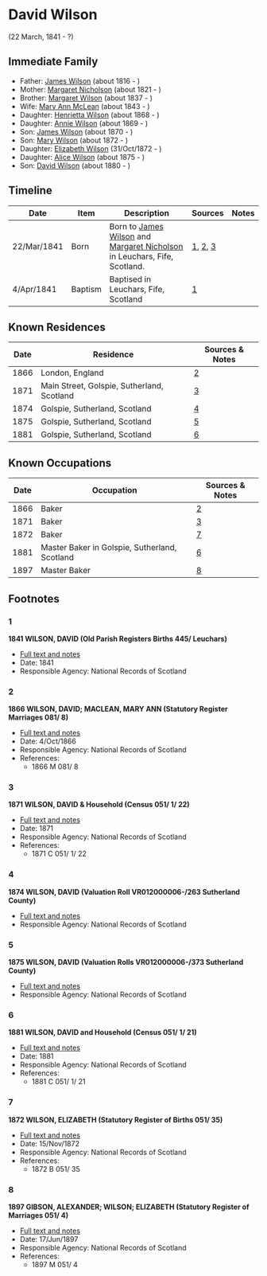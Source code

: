 ﻿---
layout: person
subject_key: i15598112
permalink: /people/i15598112
---

# David Wilson
(22 March, 1841 - ?)

## Immediate Family

* Father: [James Wilson](./@98356536@-james-wilson-b1816-d.md) (about 1816 - )
* Mother: [Margaret Nicholson](./@22262126@-margaret-nicholson-b1821-d.md) (about 1821 - )
* Brother: [Margaret Wilson](./@63936152@-margaret-wilson-b1837-d.md) (about 1837 - )
* Wife: [Mary Ann McLean](./@87096403@-mary-ann-mclean-b1843-d.md) (about 1843 - )
* Daughter: [Henrietta Wilson](./@47880504@-henrietta-wilson-b1868-d.md) (about 1868 - )
* Daughter: [Annie Wilson](./@8935795@-annie-wilson-b1869-d.md) (about 1869 - )
* Son: [James Wilson](./@59901376@-james-wilson-b1870-d.md) (about 1870 - )
* Son: [Mary Wilson](./@23013592@-mary-wilson-b1872-d.md) (about 1872 - )
* Daughter: [Elizabeth Wilson](./@71295041@-elizabeth-wilson-b1872-10-31-d.md) (31/Oct/1872 - )
* Daughter: [Alice Wilson](./@71120788@-alice-wilson-b1875-d.md) (about 1875 - )
* Son: [David Wilson](./@97100177@-david-wilson-b1880-d.md) (about 1880 - )

## Timeline

Date | Item | Description | Sources | Notes
---|---|---|---|---
22/Mar/1841 | Born | Born to [James Wilson](./@98356536@-james-wilson-b1816-d.md) and [Margaret Nicholson](./@22262126@-margaret-nicholson-b1821-d.md) in Leuchars, Fife, Scotland. | [1](#1), [2](#2), [3](#3) | 
4/Apr/1841 | Baptism | Baptised in Leuchars, Fife, Scotland | [1](#1) | 

## Known Residences

Date | Residence | Sources & Notes
---|---|---
1866 | London, England | [2](#2)
1871 | Main Street, Golspie, Sutherland, Scotland | [3](#3)
1874 | Golspie, Sutherland, Scotland | [4](#4)
1875 | Golspie, Sutherland, Scotland | [5](#5)
1881 | Golspie, Sutherland, Scotland | [6](#6)

## Known Occupations

Date | Occupation | Sources & Notes
---|---|---
1866 | Baker | [2](#2)
1871 | Baker | [3](#3)
1872 | Baker | [7](#7)
1881 | Master Baker in Golspie, Sutherland, Scotland | [6](#6)
1897 | Master Baker | [8](#8)

## Footnotes

### 1

**1841 WILSON, DAVID (Old Parish Registers Births 445/ Leuchars)**

* [Full text and notes](../sources/@51938323@-1841-wilson,-david-old-parish-registers-births-445-leuchars-.md)
* Date: 1841
* Responsible Agency: National Records of Scotland

### 2

**1866 WILSON, DAVID; MACLEAN, MARY ANN (Statutory Register Marriages 081/ 8)**

* [Full text and notes](../sources/@26282906@-1866-wilson,-david;-maclean,-mary-ann-statutory-register-marriages-081-8-.md)
* Date: 4/Oct/1866
* Responsible Agency: National Records of Scotland
* References: 
  * 1866 M 081/ 8

### 3

**1871 WILSON, DAVID & Household (Census 051/ 1/ 22)**

* [Full text and notes](../sources/@18594674@-1871-wilson,-david-&-household-census-051-1-22-.md)
* Date: 1871
* Responsible Agency: National Records of Scotland
* References: 
  * 1871 C 051/ 1/ 22

### 4

**1874 WILSON, DAVID (Valuation Roll VR012000006-/263 Sutherland County)**

* [Full text and notes](../sources/@45050196@-1874-wilson,-david-valuation-roll-vr012000006-263-sutherland-county-.md)
* Responsible Agency: National Records of Scotland

### 5

**1875 WILSON, DAVID (Valuation Rolls VR012000006-/373 Sutherland County)**

* [Full text and notes](../sources/@80432284@-1875-wilson,-david-valuation-rolls-vr012000006-373-sutherland-county-.md)
* Responsible Agency: National Records of Scotland

### 6

**1881 WILSON, DAVID and Household (Census 051/ 1/ 21)**

* [Full text and notes](../sources/@45272064@-1881-wilson,-david-and-household-census-051-1-21-.md)
* Date: 1881
* Responsible Agency: National Records of Scotland
* References: 
  * 1881 C 051/ 1/ 21

### 7

**1872 WILSON, ELIZABETH (Statutory Register of Births 051/ 35)**

* [Full text and notes](../sources/@38673760@-1872-wilson,-elizabeth-statutory-register-of-births-051-35-.md)
* Date: 15/Nov/1872
* Responsible Agency: National Records of Scotland
* References: 
  * 1872 B 051/ 35

### 8

**1897 GIBSON, ALEXANDER; WILSON; ELIZABETH (Statutory Register of Marriages 051/ 4)**

* [Full text and notes](../sources/@25441996@-1897-gibson,-alexander;-wilson;-elizabeth-statutory-register-of-marriages-051-4-.md)
* Date: 17/Jun/1897
* Responsible Agency: National Records of Scotland
* References: 
  * 1897 M 051/ 4

